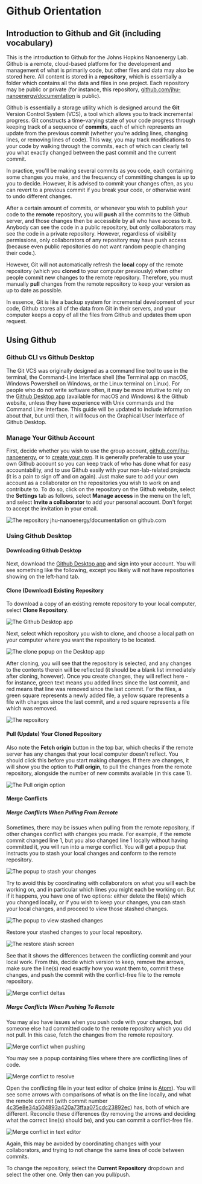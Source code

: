 # Github Orientation
## Introduction to Github and Git (including vocabulary)

This is the introduction to Github for the Johns Hopkins Nanoenergy Lab. Github is a remote, cloud-based platform for the development and management of what is primarily code, but other files and data may also be stored here. All content is stored in a **repository**, which is essentially a folder which contains all the data and files in one project. Each repository may be public or private (for instance, this repository, [github.com/jhu-nanoenergy/documentation](https://www.github.com/jhu-nanoenergy/documentation) is public).

Github is essentially a storage utility which is designed around the **Git** Version Control System (VCS), a tool which allows you to track incremental progress. Git constructs a time-varying state of your code progress through keeping track of a sequence of **commits**, each of which represents an update from the previous commit (whether you're adding lines, changing lines, or removing lines of code). This way, you may track modifications to your code by walking through the commits, each of which can clearly tell you what exactly changed between the past commit and the current commit.

In practice, you'll be making several commits as you code, each containing some changes you make, and the frequency of committing changes is up to you to decide. However, it is advised to commit your changes often, as you can revert to a previous commit if you break your code, or otherwise want to undo different changes.

After a certain amount of commits, or whenever you wish to publish your code to the **remote** repository, you will **push** all the commits to the Github server, and those changes then be accessible by all who have access to it. Anybody can see the code in a public repository, but only collaborators may see the code in a private repository. However, regardless of visibility permissions, only collaborators of any repository may have push access (because even public repositories do not want random people changing their code.).

However, Git will not automatically refresh the **local** copy of the remote repository (which you **cloned** to your computer previously) when other people commit new changes to the remote repository. Therefore, you must manually **pull** changes from the remote repository to keep your version as up to date as possible.

In essence, Git is like a backup system for incremental development of your code, Github stores all of the data from Git in their servers, and your computer keeps a copy of all the files from Github and updates them upon request.

## Using Github

### Github CLI vs Github Desktop
The Git VCS was originally designed as a command line tool to use in the terminal, the Command-Line Interface shell (the Terminal app on macOS, Windows Powershell on Windows, or the Linux terminal on Linux). For people who do not write software often, it may be more intuitive to rely on the [Github Desktop app](https://desktop.github.com/) (available for macOS and Windows) & the Github website, unless they have experience with Unix commands and the Command Line Interface. This guide will be updated to include information about that, but until then, it will focus on the Graphical User Interface of Github Desktop.
<!-- This is a comment, and just a reminder to remove this part once you introduce the CLI commands
-->
### Manage Your Github Account
First, decide whether you wish to use the group account, [github.com/jhu-nanoenergy](https://www.github.com/jhu-nanoenergy), or to [create your own](https://www.github.com). It is generally preferable to use your own Github account so you can keep track of who has done what for easy accountability, and to use Github easily with your non-lab-related projects (it is a pain to sign off and on again). Just make sure to add your own account as a collaborator on the repositories you wish to work on and contribute to. To do so, click on the repository on the Github website, select the **Settings** tab as follows, select **Manage access** in the menu on the left, and select **Invite a collaborator** to add your personal account. Don't forget to accept the invitation in your email.

![The repository jhu-nanoenergy/documentation on github.com](/figures/repo_view.png)

### Using Github Desktop
#### Downloading Github Desktop

Next, download the [Github Desktop app](https://desktop.github.com) and sign into your account. You will see something like the following, except you likely will not have repositories showing on the left-hand tab.

#### Clone (Download) Existing Repository

To download a copy of an existing remote repository to your local computer, select **Clone Repository**.

![The Github Desktop app](/figures/github_desktop_clone.png)

Next, select which repository you wish to clone, and choose a local path on your computer where you want the repository to be located.

![The clone popup on the Desktop app](/figures/github_desktop_clone2.png)

After cloning, you will see that the repository is selected, and any changes to the contents therein will be reflected (it should be a blank list immediately after cloning, however). Once you create changes, they will reflect here - for instance, green text means you added lines since the last commit, and red means that line was removed since the last commit. For the files, a green square represents a newly added file, a yellow square represents a file with changes since the last commit, and a red square represents a file which was removed.

![The repository](/figures/github_desktop_deltas.png)

#### Pull (Update) Your Cloned Repository

Also note the **Fetch origin** button in the top bar, which checks if the remote server has any changes that your local computer doesn't reflect. You should click this before you start making changes. If there are changes, it will show you the option to **Pull origin**, to pull the changes from the remote repository, alongside the number of new commits available (in this case 1).

![The Pull origin option](/figures/github_desktop_pull_origin.png)

#### Merge Conflicts
##### Merge Conflicts When Pulling From Remote

Sometimes, there may be issues when pulling from the remote repository, if other changes conflict with changes you made. For example, if the remote commit changed line 1, but you also changed line 1 locally without having committed it, you will run into a merge conflict. You will get a popup that instructs you to stash your local changes and conform to the remote repository.

![The popup to stash your changes](/figures/github_desktop_stash.png)

Try to avoid this by coordinating with collaborators on what you will each be working on, and in particular which lines you might each be working on. But if it happens, you have one of two options: either delete the file(s) which you changed locally, or if you wish to keep your changes, you can stash your local changes, and proceed to view those stashed changes.

![The popup to view stashed changes](/figures/github_desktop_stashed.png)

Restore your stashed changes to your local repository.

![The restore stash screen](/figures/github_desktop_restore_stash.png)

See that it shows the differences between the conflicting commit and your local work. From this, decide which version to keep, remove the arrows, make sure the line(s) read exactly how you want them to, commit these changes, and push the commit with the conflict-free file to the remote repository.

![Merge conflict deltas](/figures/github_desktop_merge_conflict.png)

##### Merge Conflicts When Pushing To Remote

You may also have issues when you push code with your changes, but someone else had committed code to the remote repository which you did not pull. In this case, fetch the changes from the remote repository.

![Merge conflict when pushing](/figures/github_desktop_merge_conflict_push.png)

You may see a popup containing files where there are conflicting lines of code.

![Merge conflict to resolve](/figures/github_desktop_merge_conflict_to_resolve.png)

Open the conflicting file in your text editor of choice (mine is [Atom](https://atom.io)). You will see some arrows with comparisons of what is on the line locally, and what the remote commit (with commit number [4c35e8e34a504893a420a73ffaa075cdc23892ec](https://github.com/jhu-nanoenergy/documentation/commit/4c35e8e34a504893a420a73ffaa075cdc23892ec)) has, both of which are different. Reconcile these differences (by removing the arrows and deciding what the correct line(s) should be), and you can commit a conflict-free file.

![Merge conflict in text editor](/figures/github_desktop_merge_conflict_atom.png)

Again, this may be avoided by coordinating changes with your collaborators, and trying to not change the same lines of code between commits.

To change the repository, select the **Current Repository** dropdown and select the other one. Only then can you pull/push.
